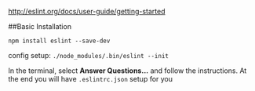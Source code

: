 http://eslint.org/docs/user-guide/getting-started

##Basic Installation

`npm install eslint --save-dev`

config setup: `./node_modules/.bin/eslint --init`

In the terminal, select **Answer Questions...** and follow the instructions. At the end you will have `.eslintrc.json` setup for you
